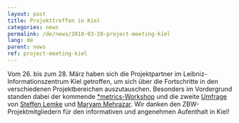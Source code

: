 ```yaml
---
layout: post
title: Projekttreffen in Kiel
categories: news
permalink: /de/news/2018-03-28-project-meeting-kiel
lang: de
parent: news
ref: project-meeting-kiel
---  
```

  
Vom 26. bis zum 28. März haben sich die Projektpartner im Leibniz-Informationszentrum Kiel getroffen, um sich über die Fortschritte in den verschiedenen Projektbereichen auszutauschen. 
Besonders im Vordergrund standen dabei der kommende [*metrics-Workshop](https://metrics-project.net/de/events/workshop2018/) und die zweite [Umfrage](https://tigereye.informatik.uni-kiel.de/limesurvey/index.php/357739?lang=en) von [Steffen Lemke](https://metrics-project.net/de/uber_uns/team/) und [Maryam Mehrazar](https://metrics-project.net/de/uber_uns/team/).
Wir danken den ZBW-Projektmitgliedern für den informativen und angenehmen Aufenthalt in Kiel!


